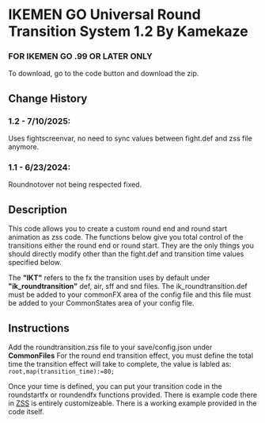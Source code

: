 # IKEMEN GO Universal Round Transition System 1.2 By Kamekaze 


### FOR IKEMEN GO .99 OR LATER ONLY

To download, go to the code button and download the zip.

## Change History
### 1.2 - 7/10/2025:
Uses fightscreenvar, no need to sync values between fight.def and zss file anymore.

### 1.1 - 6/23/2024:
Roundnotover not being respected fixed.

## Description
This code allows you to create a custom round end and round start
animation as zss code. The functions below give you total control of the transitions
either the round end or round start. They are the only things you should directly
modify other than the fight.def and transition time values specified below.

The **"IKT"** refers to the fx the transition uses by default under 
**"ik_roundtransition"** def, air, sff and snd files. The ik_roundtransition.def must be added to your
commonFX area of the config file and this file must be added to your CommonStates area of your config file.

## Instructions
Add the roundtransition.zss file to your save/config.json under **CommonFiles**
For the round end transition effect, you must define the total time the transition effect will take to complete, the value is labled as:
``root,map(transition_time):=80;``

Once your time is defined, you can put your transition code in the roundstartfx or roundendfx functions provided. There is example code there in [ZSS](https://github.com/ikemen-engine/Ikemen-GO/wiki/ZSS) 
is entirely customizeable. There is a working example provided in the code itself.
